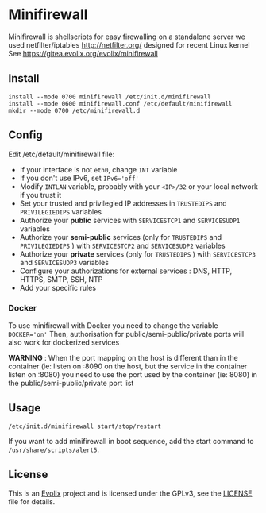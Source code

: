 Minifirewall
=========

Minifirewall is shellscripts for easy firewalling on a standalone server
we used netfilter/iptables http://netfilter.org/ designed for recent Linux kernel
See https://gitea.evolix.org/evolix/minifirewall

## Install

~~~
install --mode 0700 minifirewall /etc/init.d/minifirewall
install --mode 0600 minifirewall.conf /etc/default/minifirewall
mkdir --mode 0700 /etc/minifirewall.d
~~~

## Config

Edit /etc/default/minifirewall file:

* If your interface is not `eth0`, change `INT` variable
* If you don't use IPv6, set `IPv6='off'`
* Modify `INTLAN` variable, probably with your `<IP>/32` or your local network if you trust it
* Set your trusted and privilegied IP addresses in `TRUSTEDIPS` and `PRIVILEGIEDIPS` variables
* Authorize your **public** services with `SERVICESTCP1` and `SERVICESUDP1` variables
* Authorize your **semi-public** services (only for `TRUSTEDIPS` and `PRIVILEGIEDIPS` ) with `SERVICESTCP2` and `SERVICESUDP2` variables
* Authorize your **private** services (only for `TRUSTEDIPS` ) with `SERVICESTCP3` and `SERVICESUDP3` variables
* Configure your authorizations for external services : DNS, HTTP, HTTPS, SMTP, SSH, NTP
* Add your specific rules

### Docker

To use minifirewall with Docker you need to change the variable `DOCKER='on'`
Then, authorisation for public/semi-public/private ports will also work for dockerized services

**WARNING** : When the port mapping on the host is different than in the container (ie: listen on :8090 on the host, but the service in the container listen on :8080)
you need to use the port used by the container (ie: 8080) in the public/semi-public/private port list

## Usage

~~~
/etc/init.d/minifirewall start/stop/restart
~~~

If you want to add minifirewall in boot sequence, add the start command to `/usr/share/scripts/alert5`.

## License

This is an [Evolix](https://evolix.com) project and is licensed
under the GPLv3, see the [LICENSE](LICENSE) file for details.
